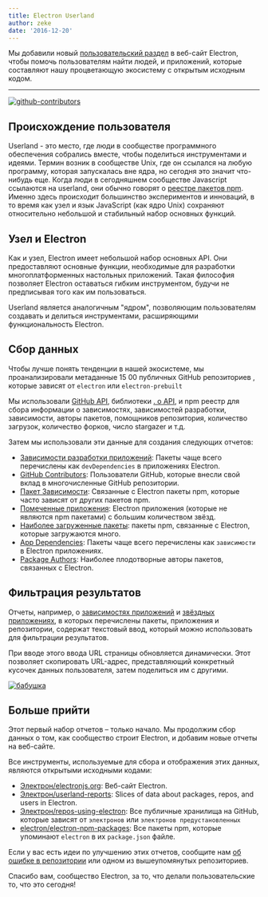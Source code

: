 ```yaml
---
title: Electron Userland
author: zeke
date: '2016-12-20'
---
```


Мы добавили новый [пользовательский раздел](https://electronjs.org/userland) в веб-сайт Electron, чтобы помочь пользователям найти людей, и приложений, которые составляют нашу процветающую экосистему с открытым исходным кодом.

---

[![github-contributors](https://cloud.githubusercontent.com/assets/2289/21205352/a873f86c-c210-11e6-9a92-1ef37dfc986b.png)](https://electronjs.org/userland)

## Происхождение пользователя

Userland - это место, где люди в сообществе программного обеспечения собрались вместе, чтобы поделиться инструментами и идеями. Термин возник в сообществе Unix, где он ссылался на любую программу, которая запускалась вне ядра, но сегодня это значит что-нибудь еще. Когда люди в сегодняшнем сообществе Javascript ссылаются на userland, они обычно говорят о [реестре пакетов npm](http://npm.im). Именно здесь происходит большинство экспериментов и инноваций, в то время как узел и язык JavaScript (как ядро Unix) сохраняют относительно небольшой и стабильный набор основных функций.

## Узел и Electron

Как и узел, Electron имеет небольшой набор основных API. Они предоставляют основные функции, необходимые для разработки многоплатформенных настольных приложений. Такая философия позволяет Electron оставаться гибким инструментом, будучи не предписывая того как им пользоваться.

Userland является аналогичным "ядром", позволяющим пользователям создавать и делиться инструментами, расширяющими функциональность Electron.

## Сбор данных

Чтобы лучше понять тенденции в нашей экосистеме, мы проанализировали метаданные 15 00 публичных GitHub репозиториев , которые зависят от `electron` или `electron-prebuilt`

Мы использовали [GitHub API](https://developer.github.com/v3/), библиотеки [. o API](https://libraries.io/api), и npm реестр для сбора информации о зависимостях, зависимостей разработки, зависимости, авторы пакетов, помощников репозитория, количество загрузок, количество форков, число stargazer и т.д.

Затем мы использовали эти данные для создания следующих отчетов:

- [Зависимости разработки приложений](https://electronjs.org/userland/dev_dependencies): Пакеты чаще всего перечислены как `devDependencies` в приложениях Electron.
- [GitHub Contributors](https://electronjs.org/userland/github_contributors): Пользователи GitHub, которые внесли свой вклад в многочисленные GitHub репозитории.
- [Пакет Зависимости](https://electronjs.org/userland/package_dependencies): Связанные с Electron пакеты npm, которые часто зависят от других пакетов npm.
- [Помеченные приложения](https://electronjs.org/userland/starred_apps): Electron приложения (которые не являются npm пакетами) с большим количеством звёзд.
- [Наиболее загруженные пакеты](https://electronjs.org/userland/most_downloaded_packages): пакеты npm, связанные с Electron, которые загружаются много.
- [App Dependencies](https://electronjs.org/userland/dependencies): Пакеты чаще всего перечислены как `зависимости` в Electron приложениях.
- [Package Authors](https://electronjs.org/userland/package_authors): Наиболее плодотворные авторы пакетов, связанных с Electron.

## Фильтрация результатов

Отчеты, например, о [зависимостях приложений](https://electronjs.org/userland/dependencies) и [звёздных приложениях](https://electronjs.org/userland/starred_apps), в которых перечислены пакеты, приложения и репозитории, содержат текстовый ввод, который можно использовать для фильтрации результатов.

При вводе этого ввода URL страницы обновляется динамически. Этот позволяет скопировать URL-адрес, представляющий конкретный кусочек данных пользователя, затем поделиться им с другими.

[![бабушка](https://cloud.githubusercontent.com/assets/2289/21328807/7bfa75e4-c5ea-11e6-8212-0e7988b367fd.png) ](https://electronjs.org/userland/dev_dependencies?q=babel%20preset)

## Больше прийти

Этот первый набор отчетов – только начало. Мы продолжим сбор данных о том, как сообщество строит Electron, и добавим новые отчеты на веб-сайте.

Все инструменты, используемые для сбора и отображения этих данных, являются открытыми исходными кодами:

- [Электрон/electronjs.org](https://github.com/electron/electron.atom): Веб-сайт Electron.
- [Электрон/userland-reports](https://github.com/electron/electron-userland-reports): Slices of data about packages, repos, and users in Electron.
- [Электрон/repos-using-electron](https://github.com/electron/repos-using-electron): Все публичные хранилища на GitHub, которые зависят от `электронов` или `электронов предустановленных`
- [electron/electron-npm-packages](https://github.com/zeke/electron-npm-packages): Все пакеты npm, которые упоминают `electron` в их `package.json` файле.

Если у вас есть идеи по улучшению этих отчетов, сообщите нам [об ошибке в репозитории](https://github.com/electron/electronjs.org/issues/new) или одном из вышеупомянутых репозиториев.

Спасибо вам, сообщество Electron, за то, что делали пользовательские то, что это сегодня!

